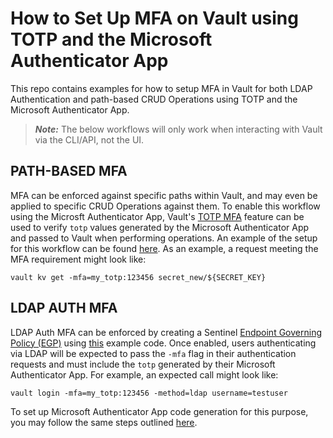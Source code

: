# How to Set Up MFA on Vault using TOTP and the Microsoft Authenticator App
This repo contains examples for how to setup MFA in Vault for both LDAP Authentication and path-based CRUD Operations using TOTP and the Microsoft Authenticator App.
> **_Note:_** The below workflows will only work when interacting with Vault via the CLI/API, not the UI.

## PATH-BASED MFA
MFA can be enforced against specific paths within Vault, and may even be applied to specific CRUD Operations against them.  To enable this workflow using the Microsft Authenticator App, Vault's [TOTP MFA](https://www.vaultproject.io/docs/enterprise/mfa/mfa-totp) feature can be used to verify `totp` values generated by the Microsoft Authenticator App and passed to Vault when performing operations.  An example of the setup for this workflow can be found [here](path_based_totp_mfa.sh).  As an example, a request meeting the MFA requirement might look like:
```
vault kv get -mfa=my_totp:123456 secret_new/${SECRET_KEY}
```


## LDAP AUTH MFA
LDAP Auth MFA can be enforced by creating a Sentinel [Endpoint Governing Policy (EGP)](https://www.vaultproject.io/docs/enterprise/sentinel#endpoint-governing-policies-egps) using [this](ldap_auth_totp_mfa.sentinel) example code. Once enabled, users authenticating via LDAP will be expected to pass the `-mfa` flag in their authentication requests and must include the `totp` generated by their Microsoft Authenticator App.  For example, an expected call might look like:
```
vault login -mfa=my_totp:123456 -method=ldap username=testuser
```
To set up Microsoft Authenticator App code generation for this purpose, you may follow the same steps outlined [here](path_based_totp_mfa.sh).
